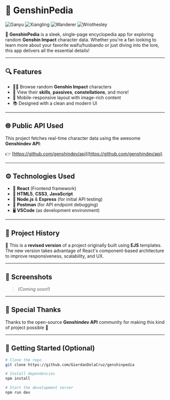 # 🌸 GenshinPedia

![Ganyu](https://genshin.jmp.blue/characters/ganyu/icon)
![Xiangling](https://genshin.jmp.blue/characters/xiangling/icon)
![Wanderer](https://genshin.jmp.blue/characters/wanderer/icon)
![Wriothesley](https://genshin.jmp.blue/characters/wriothesley/icon)

📖 **GenshinPedia** is a sleek, single-page encyclopedia app for exploring random **Genshin Impact** character data. Whether you're a fan looking to learn more about your favorite waifu/husbando or just diving into the lore, this app delivers all the essential details!

---

## 🔍 Features

- 🧍‍♀️ Browse random **Genshin Impact** characters
- 🏹 View their **skills**, **passives**, **constellations**, and more!
- 🎨 Mobile-responsive layout with image-rich content
- 📚 Designed with a clean and modern UI

---

## 🌐 Public API Used

This project fetches real-time character data using the awesome **Genshindev API**:

👉 [https://github.com/genshindev/api](https://github.com/genshindev/api)

---

## ⚙️ Technologies Used

- 🧩 **React** (Frontend framework)
- 🎨 **HTML5**, **CSS3**, **JavaScript**
- 🔧 **Node.js** & **Express** (for initial API testing)
- 🧪 **Postman** (for API endpoint debugging)
- 🖥️ **VSCode** (as development environment)

---

## 🔁 Project History

🔨 This is a **revised version** of a project originally built using **EJS** templates. The new version takes advantage of React's component-based architecture to improve responsiveness, scalability, and UX.

---

## 📸 Screenshots

> _(Coming soon!)_

---

## 🧊 Special Thanks

Thanks to the open-source **Genshindev API** community for making this kind of project possible 💙

---

## 🚀 Getting Started (Optional)

```bash
# Clone the repo
git clone https://github.com/GiordanDelaCruz/genshinpedia

# Install dependencies
npm install

# Start the development server
npm run dev
```
